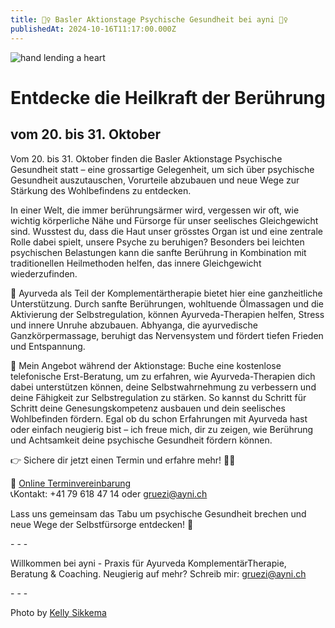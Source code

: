 ```yaml
---
title: 🧘‍♀️ Basler Aktionstage Psychische Gesundheit bei ayni 🧘‍♀️
publishedAt: 2024-10-16T11:17:00.000Z
---
```

![hand lending a heart](/images/28_psychischegesundheit_help.webp "A helping hand and heart")

# Entdecke die Heilkraft der Berührung

## vom 20. bis 31. Oktober

Vom 20. bis 31. Oktober finden die Basler Aktionstage Psychische Gesundheit statt – eine grossartige Gelegenheit, um sich über psychische Gesundheit auszutauschen, Vorurteile abzubauen und neue Wege zur Stärkung des Wohlbefindens zu entdecken.

In einer Welt, die immer berührungsärmer wird, vergessen wir oft, wie wichtig körperliche Nähe und Fürsorge für unser seelisches Gleichgewicht sind. Wusstest du, dass die Haut unser grösstes Organ ist und eine zentrale Rolle dabei spielt, unsere Psyche zu beruhigen? Besonders bei leichten psychischen Belastungen kann die sanfte Berührung in Kombination mit traditionellen Heilmethoden helfen, das innere Gleichgewicht wiederzufinden.

🌱 Ayurveda als Teil der Komplementärtherapie bietet hier eine ganzheitliche Unterstützung. Durch sanfte Berührungen, wohltuende Ölmassagen und die Aktivierung der Selbstregulation, können Ayurveda-Therapien helfen, Stress und innere Unruhe abzubauen. Abhyanga, die ayurvedische Ganzkörpermassage, beruhigt das Nervensystem und fördert tiefen Frieden und Entspannung.

📅 Mein Angebot während der Aktionstage: Buche eine kostenlose telefonische Erst-Beratung, um zu erfahren, wie Ayurveda-Therapien dich dabei unterstützen können, deine Selbstwahrnehmung zu verbessern und deine Fähigkeit zur Selbstregulation zu stärken. So kannst du Schritt für Schritt deine Genesungskompetenz ausbauen und dein seelisches Wohlbefinden fördern. Egal ob du schon Erfahrungen mit Ayurveda hast oder einfach neugierig bist – ich freue mich, dir zu zeigen, wie Berührung und Achtsamkeit deine psychische Gesundheit fördern können.

👉 Sichere dir jetzt einen Termin und erfahre mehr! 🌿✨

📆 [Online Terminvereinbarung](https://meet.brevo.com/ayni)\
📞Kontakt: +41 79 618 47 14 oder gruezi@ayni.ch

Lass uns gemeinsam das Tabu um psychische Gesundheit brechen und neue Wege der Selbstfürsorge entdecken! 💚

\- - -

Willkommen bei ayni - Praxis für Ayurveda KomplementärTherapie, Beratung & Coaching. Neugierig auf mehr? Schreib mir: gruezi@ayni.ch

\- - -

Photo by [Kelly Sikkema](https://unsplash.com/photos/person-reaching-black-heart-cutout-paper-XX2WTbLr3r8reac)
